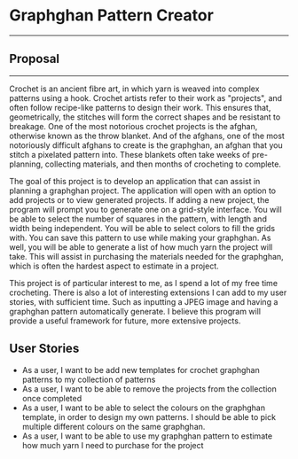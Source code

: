 # Graphghan Pattern Creator
***

## Proposal
***

Crochet is an ancient fibre art, in which yarn is weaved into complex patterns using a hook. 
Crochet artists refer to their work as "projects", and often follow recipe-like patterns to design their work. 
This ensures that, geometrically, the stitches will form the correct shapes and be resistant to breakage. 
One of the most notorious crochet projects is the afghan, otherwise known as the throw blanket.
And of the afghans, one of the most notoriously difficult afghans to create is the graphghan, an afghan that you stitch
a pixelated pattern into. These blankets often take weeks of pre-planning, collecting materials, and then months
of crocheting to complete. 

The goal of this project is to develop an application that can assist in planning a graphghan project.
The application will open with an option to add projects or to view generated projects. 
If adding a new project, the program will prompt you to generate one on a grid-style interface. You will be able
to select the number of squares in the pattern, with length and width being independent. 
You will be able to select colors to fill the grids with. You can save this pattern to use while making your graphghan.
As well, you will be able to generate a list of how much yarn the project will take. This will assist in purchasing
the materials needed for the graphghan, which is often the hardest aspect to estimate in a project.

This project is of particular interest to me, as I spend a lot of my free time crocheting.
There is also a lot of interesting extensions I can add to my user stories, with sufficient time. Such as inputting
a JPEG image and having a graphghan pattern automatically generate. I believe this program will provide a useful
framework for future, more extensive projects. 

## User Stories
* As a user, I want to be add new templates for crochet graphghan patterns to my collection of patterns
* As a user, I want to be able to remove the projects from the collection once completed
* As a user, I want to be able to select the colours on the graphghan template, in order to design my own patterns. 
I should be able to pick multiple different colours on the same graphghan.
* As a user, I want to be able to use my graphghan pattern to estimate how much yarn I need to purchase for the project